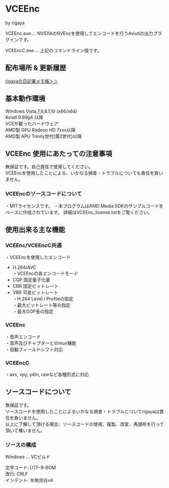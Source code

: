﻿# VCEEnc
by rigaya

VCEEnc.auo … NVIDIAのNVEncを使用してエンコードを行うAviutlの出力プラグインです。

VCEEncC.exe … 上記のコマンドライン版です。

## 配布場所 & 更新履歴
[rigayaの日記兼メモ帳＞＞](http://rigaya34589.blog135.fc2.com/blog-category-12.html)

## 基本動作環境
Windows Vista,7,8,8.1,10 (x86/x64)  
Aviutl 0.99g4 以降  
VCEが載ったハードウェア  
  AMD製 GPU Radeon HD 7xxx以降  
  AMD製 APU Trinity世代(第2世代)以降  

## VCEEnc 使用にあたっての注意事項
無保証です。自己責任で使用してください。  
VCEEncを使用したことによる、いかなる損害・トラブルについても責任を負いません。

### VCEEncのソースコードについて
・MITライセンスです。
・本プログラムはAMD Media SDKのサンプルコードをベースに作成されています。
  詳細はVCEEnc_license.txtをご覧ください。

## 使用出来る主な機能
### VCEEnc/VCEEncC共通
・VCEEncを使用したエンコード  
   - H.264/AVC  
・VCEEncの各エンコードモード  
   - CQP       固定量子化量  
   - CBR       固定ビットレート  
   - VBR       可変ビットレート  
・H.264 Level / Profileの指定  
・最大ビットレート等の指定  
・最大GOP長の指定  

### VCEEnc
・音声エンコード  
・音声及びチャプターとのmux機能  
・自動フィールドシフト対応  

### VCEEncC
・avs, vpy, y4m, rawなど各種形式に対応

## ソースコードについて
無保証です。  
ソースコードを使用したことによるいかなる損害・トラブルについてrigayaは責任を負いません。  
以上に了解して頂ける場合、ソースコードの使用、複製、改変、再頒布を行って頂いて構いません。  

### ソースの構成
Windows ... VCビルド  

文字コード: UTF-8-BOM  
改行: CRLF  
インデント: 半角空白x4